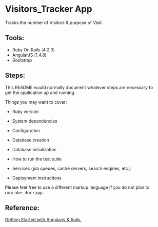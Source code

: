 # Visitors_Tracker App

Tracks the number of Visitors & purpose of Visit.

## Tools:
- Ruby On Rails (4.2.3)
- AngularJS (1.4.8)
- Bootstrap

## Steps:
This README would normally document whatever steps are necessary to get the
application up and running.

Things you may want to cover:

* Ruby version

* System dependencies

* Configuration

* Database creation

* Database initialization

* How to run the test suite

* Services (job queues, cache servers, search engines, etc.)

* Deployment instructions


Please feel free to use a different markup language if you do not plan to run<tt>rake doc:app</tt>.

## Reference:
[Getting Started with Angularjs & Rails.](https://richonrails.com/articles/getting-started-with-angularjs-and-rails
)